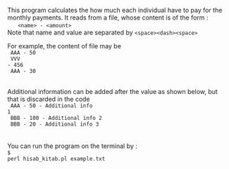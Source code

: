 This program calculates the how much each individual have to pay for the monthly payments.
It reads from a file, whose content is of the form :<br>
&nbsp;&nbsp;&nbsp;&nbsp;&nbsp;&nbsp;<code>\<name\> - \<amount\></code><br>
Note that name and value are separated by <code>\<space\>\<dash\>\<space\></code><br>

For example, the content of file may be
<code><br>
AAA - 50 <br>
VVV - 456<br>
AAA - 30
</code><br><br>

Additional information can be added after the value as shown below, but that is discarded in the code
<code><br>
AAA - 50 - Additional info 1<br>
BBB - 100 - Additional info 2<br>
BBB - 20 - Additional info 3
</code><br><br>
You can run the program on the terminal by :<br>
<code>$ perl hisab_kitab.pl example.txt</code>
